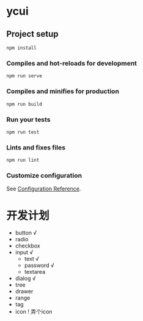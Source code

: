 # ycui

## Project setup
```
npm install
```

### Compiles and hot-reloads for development
```
npm run serve
```

### Compiles and minifies for production
```
npm run build
```

### Run your tests
```
npm run test
```

### Lints and fixes files
```
npm run lint
```

### Customize configuration
See [Configuration Reference](https://cli.vuejs.org/config/).


# 开发计划
+ button   √
+ radio
+ checkbox
+ input   √
    + text √
    + password √
    + textarea
+ dialog √
+ tree
+ drawer
+ range
+ tag
+ icon ! 弄个icon



